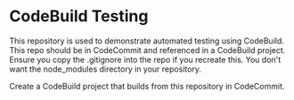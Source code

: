 # CodeBuild Testing
This repository is used to demonstrate automated testing using CodeBuild.  
This repo should be in CodeCommit and referenced in a CodeBuild project.  
Ensure you copy the .gitignore into the repo if you recreate this.  You don't want the node_modules directory in your repository.  


Create a CodeBuild project that builds from this repository in CodeCommit.
